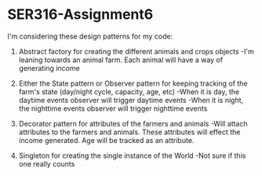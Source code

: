 # SER316-Assignment6

I'm considering these design patterns for my code:

1. Abstract factory for creating the different animals and crops objects
  -I'm leaning towards an animal farm. Each animal will have a way of generating income

2. Either the State pattern or Observer pattern for keeping tracking of the farm's state (day/night cycle, capacity, age, etc)
  -When it is day, the daytime events observer will trigger daytime events
  -When it is night, the nighttime events observer will trigger nighttime events

3. Decorator pattern for attributes of the farmers and animals
  -Will attach attributes to the farmers and animals. These attributes will effect the income generated. Age will be tracked as an attribute.

4. Singleton for creating the single instance of the World
  -Not sure if this one really counts
